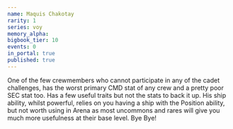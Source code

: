 ```yaml
---
name: Maquis Chakotay
rarity: 1
series: voy
memory_alpha:
bigbook_tier: 10
events: 0
in_portal: true
published: true
---
```


One of the few crewmembers who cannot participate in any of the cadet challenges, has the worst primary CMD stat of any crew and a pretty poor SEC stat too. Has a few useful traits but not the stats to back it up. His ship ability, whilst powerful, relies on you having a ship with the Position ability, but not worth using in Arena as most uncommons and rares will give you much more usefulness at their base level. Bye Bye!
